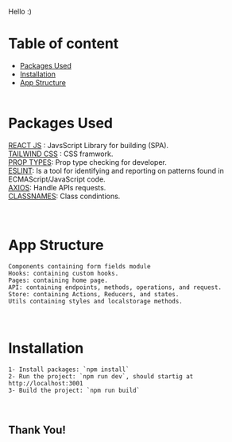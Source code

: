 Hello :) <br/>

# Table of content
- [Packages Used](#packages-used)
- [Installation](#installation)
- [App Structure](#app-structure)
<br/><br/>

# Packages Used
[REACT JS](https://reactjs.org/) : JavsScript Library for building (SPA).<br/>
[TAILWIND CSS](https://tailwindcss.com/docs/installation) : CSS framwork.<br/>
[PROP TYPES](https://www.npmjs.com/package/prop-types): Prop type checking for developer.<br/>
[ESLINT](https://eslint.org/): Is a tool for identifying and reporting on patterns found in ECMAScript/JavaScript code.<br/>
[AXIOS](https://axios-http.com/): Handle APIs requests.<br/>
[CLASSNAMES](https://www.npmjs.com/package/classnames): Class condintions.<br/>
<br/><br/>

# App Structure
    Components containing form fields module
    Hooks: containing custom hooks.
    Pages: containing home page.
    API: containing endpoints, methods, operations, and request.
    Store: containing Actions, Reducers, and states.
    Utils containing styles and localstorage methods.
<br/>

# Installation
    1- Install packages: `npm install`
    2- Run the project: `npm run dev`, should startig at http://localhost:3001
    3- Build the project: `npm run build`
<br/>


## Thank You!